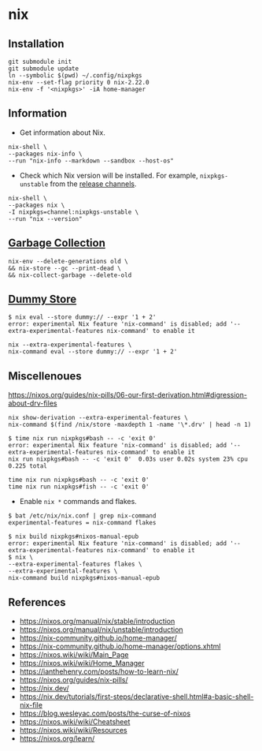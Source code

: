 # nix

## Installation

```shell
git submodule init
git submodule update
ln --symbolic $(pwd) ~/.config/nixpkgs
nix-env --set-flag priority 0 nix-2.22.0
nix-env -f '<nixpkgs>' -iA home-manager
```

## Information

- Get information about Nix.

```shell
nix-shell \
--packages nix-info \
--run "nix-info --markdown --sandbox --host-os"
```

- Check which Nix version will be installed. For example, `nixpkgs-unstable` from the [release channels](http://channels.nixos.org/).

```shell
nix-shell \
--packages nix \
-I nixpkgs=channel:nixpkgs-unstable \
--run "nix --version"
```

## [Garbage Collection](https://nixos.org/manual/nix/stable/package-management/garbage-collection)

```shell
nix-env --delete-generations old \
&& nix-store --gc --print-dead \
&& nix-collect-garbage --delete-old
```

## [Dummy Store](https://nixos.org/manual/nix/stable/store/types/dummy-store)

```console
$ nix eval --store dummy:// --expr '1 + 2'
error: experimental Nix feature 'nix-command' is disabled; add '--extra-experimental-features nix-command' to enable it
```

```shell
nix --extra-experimental-features \
nix-command eval --store dummy:// --expr '1 + 2'
```

## Miscellenoues

<https://nixos.org/guides/nix-pills/06-our-first-derivation.html#digression-about-drv-files>

```shell
nix show-derivation --extra-experimental-features \
nix-command $(find /nix/store -maxdepth 1 -name '\*.drv' | head -n 1)
```

```console
$ time nix run nixpkgs#bash -- -c 'exit 0'
error: experimental Nix feature 'nix-command' is disabled; add '--extra-experimental-features nix-command' to enable it
nix run nixpkgs#bash -- -c 'exit 0'  0.03s user 0.02s system 23% cpu 0.225 total
```

```shell
time nix run nixpkgs#bash -- -c 'exit 0'
time nix run nixpkgs#fish -- -c 'exit 0'
```

- Enable `nix *` commands and flakes.

```console
$ bat /etc/nix/nix.conf | grep nix-command
experimental-features = nix-command flakes
```

```console
$ nix build nixpkgs#nixos-manual-epub
error: experimental Nix feature 'nix-command' is disabled; add '--extra-experimental-features nix-command' to enable it
$ nix \
--extra-experimental-features flakes \
--extra-experimental-features \
nix-command build nixpkgs#nixos-manual-epub
```

## References

- <https://nixos.org/manual/nix/stable/introduction>
- <https://nixos.org/manual/nix/unstable/introduction>
- <https://nix-community.github.io/home-manager/>
- <https://nix-community.github.io/home-manager/options.xhtml>
- <https://nixos.wiki/wiki/Main_Page>
- <https://nixos.wiki/wiki/Home_Manager>
- <https://ianthehenry.com/posts/how-to-learn-nix/>
- <https://nixos.org/guides/nix-pills/>
- <https://nix.dev/>
- <https://nix.dev/tutorials/first-steps/declarative-shell.html#a-basic-shell-nix-file>
- <https://blog.wesleyac.com/posts/the-curse-of-nixos>
- <https://nixos.wiki/wiki/Cheatsheet>
- <https://nixos.wiki/wiki/Resources>
- <https://nixos.org/learn/>
